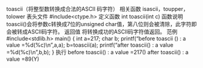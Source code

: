 toascii（将整型数转换成合法的ASCII 码字符）
相关函数
isascii，toupper，tolower
表头文件
#include<ctype.h>
定义函数
int toascii(int c)
函数说明
toascii()会将参数c转换成7位的unsigned char值，第八位则会被清除，此字符即会被转成ASCII码字符。
返回值
将转换成功的ASCII码字符值返回。
范例
#include<stdlib.h>
main()
{
int a=217;
char b;
printf(“before toascii () : a value =%d(%c)\n”,a,a);
b=toascii(a);
printf(“after toascii() : a value =%d(%c)\n”,b,b);
}
执行
before toascii() : a value =217()
after toascii() : a value =89(Y)